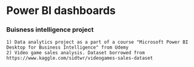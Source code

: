 # Power BI dashboards

### Buisness intelligence project
```  
1) Data analytics project as a part of a course "Microsoft Power BI Desktop for Business Intelligence" from Udemy
2) Video game sales analysis. Dataset borrowed from https://www.kaggle.com/sidtwr/videogames-sales-dataset
```
